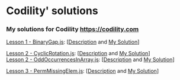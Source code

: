 # Codility' solutions

### My solutions for Codility https://codility.com

[Lesson 1 - BinaryGap.js](Lesson%201%20-%20BinaryGap.js): [[Description](https://codility.com/programmers/lessons/1-iterations/binary_gap/) and [My Solution](https://codility.com/demo/results/training57XY2H-C89/)]

[Lesson 2 - CyclicRotation.js](Lesson%202%20-%20CyclicRotation.js): [[Description](https://codility.com/programmers/lessons/2-arrays/cyclic_rotation/) and [My Solution](https://codility.com/demo/results/trainingY2GN68-YA3/)]<br>
[Lesson 2 - OddOccurrencesInArray.js](Lesson%202%20-%20OddOccurrencesInArray.js): [[Description](https://codility.com/programmers/lessons/2-arrays/odd_occurrences_in_array/) and [My Solution](https://codility.com/demo/results/trainingX4AX4T-PWT/)]

[Lesson 3 - PermMissingElem.js](Lesson%203%20-%20PermMissingElem.js): [[Description](https://codility.com/programmers/lessons/3-time_complexity/perm_missing_elem/) and [My Solution](https://codility.com/demo/results/trainingB265TY-JZN/)]
